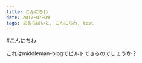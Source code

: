 ```yaml
---
title: こんにちわ
date: 2017-07-09
tags: まるちばいと, こんにちわ, test
---
```


#こんにちわ

これはmiddleman-blogでビルトできるのでしょうか？